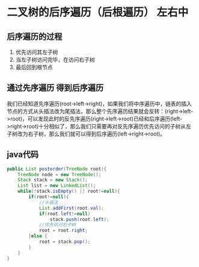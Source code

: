# 二叉树的后序遍历（后根遍历） 左右中
## 后序遍历的过程
1. 优先访问其左子树
2. 当左子树访问完毕，在访问右子树
3. 最后回到根节点
## 通过先序遍历 得到后序遍历
我们已经知道先序遍历(root->left->right)，如果我们将中序遍历中，链表的插入节点的方式从头插法改为尾插法，那么整个先序遍历结果就会反转：(right->left->root)，可以发现此时的反先序遍历(right->left->root)已经和后序遍历(left->right->root)十分相似了，那么我们只需要再对反先序遍历优先访问的子树从左子树改为右子树，那么我们就可以得到后序遍历(left->right->root)。
## java代码
```java
public List postorder(TreeNode root){
    TreeNode node = new TreeNode();
    Stack stack = new Stack();
    List list = new LinkedList();
    while(!stack.isEmpty() || root!=null){
        if(root!=null){
            //头插法
            List.addFirst(root.val);
            if(root.left!=null)
                stack.push(root.left);
            //优先访问右子树
            root = root.right;
        }else {
            root = stack.pop();
        }
    }
}
```